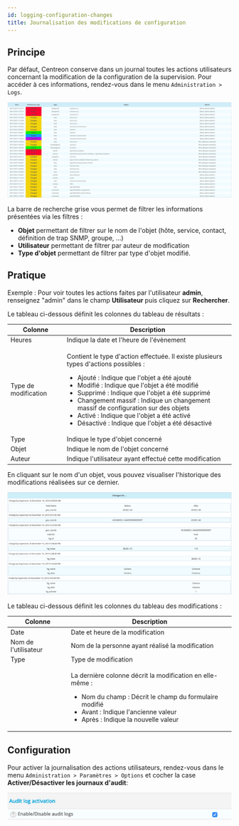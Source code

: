 ```yaml
---
id: logging-configuration-changes
title: Journalisation des modifications de configuration
---
```


## Principe

Par défaut, Centreon conserve dans un journal toutes les actions utilisateurs
concernant la modification de la configuration de la supervision. Pour accéder à
ces informations, rendez-vous dans le menu `Administration > Logs`.

![image](../assets/administration/fsearchlogs.png)

La barre de recherche grise vous permet de filtrer les informations présentées
via les filtres :

  - **Objet** permettant de filtrer sur le nom de l'objet (hôte, service,
    contact, définition de trap SNMP, groupe, ...)
  - **Utilisateur** permettant de filtrer par auteur de modification
  - **Type d'objet** permettant de filtrer par type d'objet modifié.

## Pratique

Exemple : Pour voir toutes les actions faites par l'utilisateur **admin**,
renseignez "admin" dans le champ **Utilisateur** puis cliquez sur
**Rechercher**.

Le tableau ci-dessous définit les colonnes du tableau de résultats :

<table>
<colgroup>
<col style={{width:'17%'}}/>
<col style={{width:'82%'}}/>
</colgroup>
<thead>
<tr class="header">
<th>Colonne</th>
<th>Description</th>
</tr>
</thead>
<tbody>
<tr class="odd">
<td>Heures</td>
<td>Indique la date et l'heure de l'évènement</td>
</tr>
<tr class="even">
<td>Type de modification</td>
<td><p>Contient le type d'action effectuée. Il existe plusieurs types d'actions possibles :</p>
<ul>
<li>Ajouté : Indique que l'objet a été ajouté</li>
<li>Modifié : Indique que l'objet a été modifié</li>
<li>Supprimé : Indique que l'objet a été supprimé</li>
<li>Changement massif : Indique un changement massif de configuration sur des objets</li>
<li>Activé : Indique que l'objet a été activé</li>
<li>Désactivé : Indique que l'objet a été désactivé</li>
</ul></td>
</tr>
<tr class="odd">
<td>Type</td>
<td>Indique le type d'objet concerné</td>
</tr>
<tr class="even">
<td>Objet</td>
<td>Indique le nom de l'objet concerné</td>
</tr>
<tr class="odd">
<td>Auteur</td>
<td>Indique l'utilisateur ayant effectué cette modification</td>
</tr>
</tbody>
</table>

En cliquant sur le nom d'un objet, vous pouvez visualiser l'historique des
modifications réalisées sur ce dernier.

![image](../assets/administration/fobjectmodif.png)

Le tableau ci-dessous définit les colonnes du tableau des modifications :

<table>
<colgroup>
<col style={{width:'27%'}}/>
<col style={{width:'72%'}}/>
</colgroup>
<thead>
<tr class="header">
<th>Colonne</th>
<th>Description</th>
</tr>
</thead>
<tbody>
<tr class="odd">
<td>Date</td>
<td>Date et heure de la modification</td>
</tr>
<tr class="even">
<td>Nom de l'utilisateur</td>
<td>Nom de la personne ayant réalisé la modification</td>
</tr>
<tr class="odd">
<td>Type</td>
<td>Type de modification</td>
</tr>
<tr class="even">
<td></td>
<td><p>La dernière colonne décrit la modification en elle-même :</p>
<ul>
<li>Nom du champ : Décrit le champ du formulaire modifié</li>
<li>Avant : Indique l'ancienne valeur</li>
<li>Après : Indique la nouvelle valeur</li>
</ul></td>
</tr>
</tbody>
</table>

## Configuration

Pour activer la journalisation des actions utilisateurs, rendez-vous dans le
menu `Administration > Paramètres > Options` et cocher la case
**Activer/Désactiver les journaux d'audit**:

![image](../assets/administration/logs_audit_enable.png)
